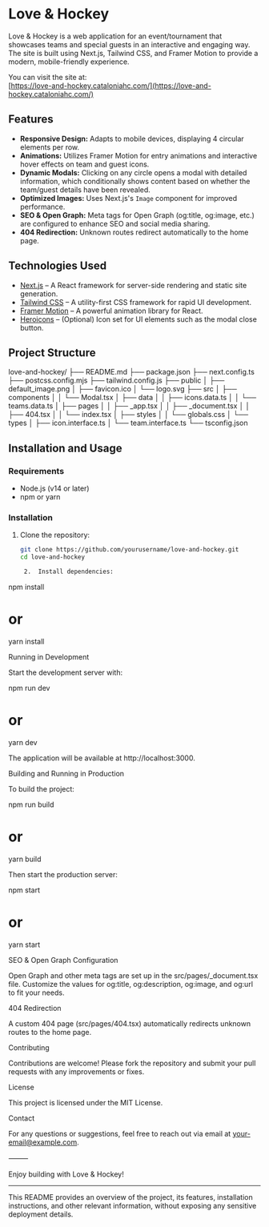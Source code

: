 # Love & Hockey

Love & Hockey is a web application for an event/tournament that showcases teams and special guests in an interactive and engaging way. The site is built using Next.js, Tailwind CSS, and Framer Motion to provide a modern, mobile-friendly experience.

You can visit the site at:  
[https://love-and-hockey.cataloniahc.com/](https://love-and-hockey.cataloniahc.com/)

## Features

- **Responsive Design:** Adapts to mobile devices, displaying 4 circular elements per row.
- **Animations:** Utilizes Framer Motion for entry animations and interactive hover effects on team and guest icons.
- **Dynamic Modals:** Clicking on any circle opens a modal with detailed information, which conditionally shows content based on whether the team/guest details have been revealed.
- **Optimized Images:** Uses Next.js's `Image` component for improved performance.
- **SEO & Open Graph:** Meta tags for Open Graph (og:title, og:image, etc.) are configured to enhance SEO and social media sharing.
- **404 Redirection:** Unknown routes redirect automatically to the home page.

## Technologies Used

- [Next.js](https://nextjs.org/) – A React framework for server-side rendering and static site generation.
- [Tailwind CSS](https://tailwindcss.com/) – A utility-first CSS framework for rapid UI development.
- [Framer Motion](https://www.framer.com/motion/) – A powerful animation library for React.
- [Heroicons](https://heroicons.com/) – (Optional) Icon set for UI elements such as the modal close button.

## Project Structure

love-and-hockey/
├── README.md
├── package.json
├── next.config.ts
├── postcss.config.mjs
├── tailwind.config.js
├── public
│   ├── default_image.png
│   ├── favicon.ico
│   └── logo.svg
├── src
│   ├── components
│   │   └── Modal.tsx
│   ├── data
│   │   ├── icons.data.ts
│   │   └── teams.data.ts
│   ├── pages
│   │   ├── _app.tsx
│   │   ├── _document.tsx
│   │   ├── 404.tsx
│   │   └── index.tsx
│   ├── styles
│   │   └── globals.css
│   └── types
│       ├── icon.interface.ts
│       └── team.interface.ts
└── tsconfig.json

## Installation and Usage

### Requirements

- Node.js (v14 or later)
- npm or yarn

### Installation

1. Clone the repository:

   ```bash
   git clone https://github.com/yourusername/love-and-hockey.git
   cd love-and-hockey

	2.	Install dependencies:

npm install
# or
yarn install



Running in Development

Start the development server with:

npm run dev
# or
yarn dev

The application will be available at http://localhost:3000.

Building and Running in Production

To build the project:

npm run build
# or
yarn build

Then start the production server:

npm start
# or
yarn start

SEO & Open Graph Configuration

Open Graph and other meta tags are set up in the src/pages/_document.tsx file. Customize the values for og:title, og:description, og:image, and og:url to fit your needs.

404 Redirection

A custom 404 page (src/pages/404.tsx) automatically redirects unknown routes to the home page.

Contributing

Contributions are welcome! Please fork the repository and submit your pull requests with any improvements or fixes.

License

This project is licensed under the MIT License.

Contact

For any questions or suggestions, feel free to reach out via email at your-email@example.com.

⸻

Enjoy building with Love & Hockey!

---

This README provides an overview of the project, its features, installation instructions, and other relevant information, without exposing any sensitive deployment details.

